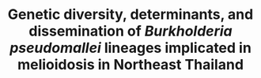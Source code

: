 ---
title: "Genetic diversity, determinants, and dissemination of *Burkholderia pseudomallei* lineages implicated in melioidosis in Northeast Thailand"
authors: "Seng R, **Chomkatekaew C**, Tandhavanant S, Saiprom N, Phunpang R, Thaipadungpanit J, Batty EM, Day NPJ, Chantratita W, Eoin West T, Thomson NR, **Parkhill J**, Chewapreecha C, Chantratita N."
journal: 'Nature Communications'
pub_date: '2024-07-05'
pmid: '38972886'
---
